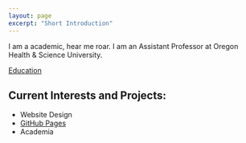 ```yaml
---
layout: page
excerpt: "Short Introduction"
---
```


I am a academic, hear me roar. I am an Assistant Professor at Oregon Health & Science University.

[Education](./cv.md#Education)

## Current Interests and Projects:

- Website Design
- [GitHub Pages](http://laderast.github.io)
- Academia
